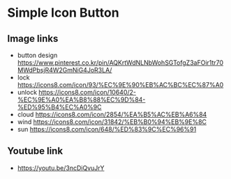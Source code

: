 # Simple Icon Button

## Image links
* button design
    https://www.pinterest.co.kr/pin/AQKrtWdNLNbWohSGTofgZ3aFOir1tr70MWdPbsjR4W2GmNiG4JoR3LA/
* lock
    https://icons8.com/icon/93/%EC%9E%90%EB%AC%BC%EC%87%A0
* unlock
    https://icons8.com/icon/10640/2-%EC%9E%A0%EA%B8%88%EC%9D%84-%ED%95%B4%EC%A0%9C
* cloud
    https://icons8.com/icon/2854/%EA%B5%AC%EB%A6%84
* wind
    https://icons8.com/icon/31842/%EB%B0%94%EB%9E%8C
* sun
    https://icons8.com/icon/648/%ED%83%9C%EC%96%91

## Youtube link
* https://youtu.be/3ncDiQvuJrY

